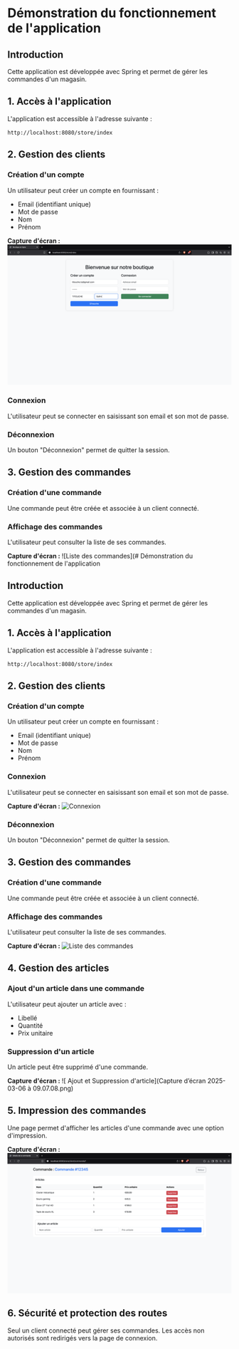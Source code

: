 # Démonstration du fonctionnement de l'application

## Introduction
Cette application est développée avec Spring et permet de gérer les commandes d'un magasin.

## 1. Accès à l'application
L'application est accessible à l'adresse suivante :
```
http://localhost:8080/store/index
```

## 2. Gestion des clients
### Création d'un compte
Un utilisateur peut créer un compte en fournissant :
- Email (identifiant unique)
- Mot de passe
- Nom
- Prénom

**Capture d'écran :** ![Création de compte](https://github.com/salim2607/TP2-spring/blob/3473e5768a94e9cd3ed156863e601698cceaa0d0/photos/Capture%20d%E2%80%99%C3%A9cran%202025-03-06%20%C3%A0%2008.53.49.png)

### Connexion
L'utilisateur peut se connecter en saisissant son email et son mot de passe.


### Déconnexion
Un bouton "Déconnexion" permet de quitter la session.

## 3. Gestion des commandes
### Création d'une commande
Une commande peut être créée et associée à un client connecté.


### Affichage des commandes
L'utilisateur peut consulter la liste de ses commandes.

**Capture d'écran :** ![Liste des commandes](# Démonstration du fonctionnement de l'application

## Introduction
Cette application est développée avec Spring et permet de gérer les commandes d'un magasin.

## 1. Accès à l'application
L'application est accessible à l'adresse suivante :
```
http://localhost:8080/store/index
```

## 2. Gestion des clients
### Création d'un compte
Un utilisateur peut créer un compte en fournissant :
- Email (identifiant unique)
- Mot de passe
- Nom
- Prénom


### Connexion
L'utilisateur peut se connecter en saisissant son email et son mot de passe.

**Capture d'écran :** ![Connexion](images/connexion.png)

### Déconnexion
Un bouton "Déconnexion" permet de quitter la session.

## 3. Gestion des commandes
### Création d'une commande
Une commande peut être créée et associée à un client connecté.


### Affichage des commandes
L'utilisateur peut consulter la liste de ses commandes.

**Capture d'écran :** ![Liste des commandes](images/liste_commandes.png)

## 4. Gestion des articles
### Ajout d'un article dans une commande
L'utilisateur peut ajouter un article avec :
- Libellé
- Quantité
- Prix unitaire


### Suppression d'un article
Un article peut être supprimé d'une commande.

**Capture d'écran :** ![ Ajout et Suppression d'article](Capture d’écran 2025-03-06 à 09.07.08.png)

## 5. Impression des commandes
Une page permet d'afficher les articles d'une commande avec une option d'impression.

**Capture d'écran :** ![Impression commande](https://github.com/salim2607/TP2-spring/blob/93958a203b4139d35ef329401ff79cfb26190fc6/photos/Capture%20d%E2%80%99%C3%A9cran%202025-03-06%20%C3%A0%2009.07.08.png)

## 6. Sécurité et protection des routes
Seul un client connecté peut gérer ses commandes. Les accès non autorisés sont redirigés vers la page de connexion.



